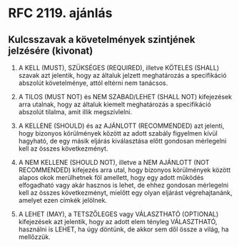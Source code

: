 # RFC 2119. ajánlás

## Kulcsszavak a követelmények szintjének jelzésére (kivonat)

1. A KELL (MUST), SZÜKSÉGES (REQUIRED), illetve KÖTELES (SHALL) szavak azt jelentik, hogy az általuk jelzett meghatározás a specifikáció abszolút követelménye, attól eltérni nem tanácsos.

2. A TILOS (MUST NOT) és NEM SZABAD/LEHET (SHALL NOT) kifejezések arra utalnak, hogy az általuk kiemelt meghatározás a specifikáció abszolút tilalma, amit illik megszívlelni.

3. A KELLENE (SHOULD) és az AJÁNLOTT (RECOMMENDED) azt jelenti, hogy bizonyos körülmények között az adott szabály figyelmen kívül hagyható, de egy másik eljárás kiválasztása előtt gondosan mérlegelni kell az összes következményt.

4. A NEM KELLENE (SHOULD NOT), illetve a NEM AJÁNLOTT (NOT RECOMMENDED) kifejezés arra utal, hogy bizonyos körülmények között alapos okok merülhetnek föl amellett, hogy egy adott működés elfogadható vagy akár hasznos is lehet, de ehhez gondosan mérlegelni kell az összes következményt, mielőtt egy olyan eljárást végrehajtanánk, amelyet ezen címkék jelölnek.

5. A LEHET (MAY), a TETSZŐLEGES vagy VÁLASZTHATÓ (OPTIONAL) kifejezések azt jelentik, hogy az adott elem tényleg VÁLASZTHATÓ, használni is LEHET, ha úgy döntünk, de akkor sem dől össze a világ, ha mellőzzük.

